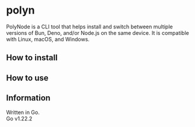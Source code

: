 # polyn

PolyNode is a CLI tool that helps install and switch between multiple versions of Bun, Deno, and/or Node.js on the same device. It is compatible with Linux, macOS, and Windows.

## How to install

## How to use

## Information

Written in Go. <br>
Go v1.22.2
